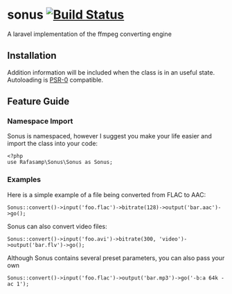 sonus [![Build Status](https://travis-ci.org/rafasamp/sonus.png?branch=master)](https://travis-ci.org/rafasamp/sonus)
=====

A laravel implementation of the ffmpeg converting engine

Installation
-----
Addition information will be included when the class is in an useful state. Autoloading is [PSR-0](https://github.com/php-fig/fig-standards/blob/master/accepted/PSR-0.md) compatible.

Feature Guide
-----

### Namespace Import
Sonus is namespaced, however I suggest you make your life easier and import
the class into your code:

	<?php
	use Rafasamp\Sonus\Sonus as Sonus;

### Examples
Here is a simple example of a file being converted from FLAC to AAC:

	Sonus::convert()->input('foo.flac')->bitrate(128)->output('bar.aac')->go();

Sonus can also convert video files:

	Sonus::convert()->input('foo.avi')->bitrate(300, 'video')->output('bar.flv')->go();

Although Sonus contains several preset parameters, you can also pass your own

	Sonus::convert()->input('foo.flac')->output('bar.mp3')->go('-b:a 64k -ac 1');